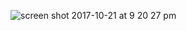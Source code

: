 ![screen shot 2017-10-21 at 9 20 27 pm](https://user-images.githubusercontent.com/29441324/31858167-b846df22-b6a5-11e7-9729-48e3527a022f.png)
